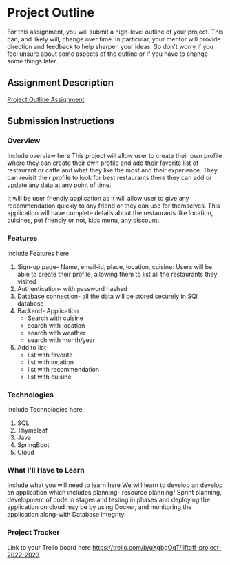 # Project Outline
For this assignment, you will submit a high-level outline of your project. This can, and likely will, change over time. In particular, your mentor will provide direction and feedback to help sharpen your ideas. So don't worry if you feel unsure about some aspects of the outline or if you have to change some things later.

## Assignment Description
[Project Outline Assignment](https://education.launchcode.org/liftoff/modules/assignments/project-outline)

## Submission Instructions

### Overview
Include overview here
This project will allow user to create their own profile where they can create their own profile and add their favorite list of restaurant or caffe and what they like the most and their experience. They can revisit their profile to look for best restaurants there they can add or update any data at any point of time.

It will be user friendly application as it will allow user to give any recommendation quickly to any friend or they can use for themselves. This application will have complete details about the restaurants like location, cuisines, pet friendly or not, kids menu, any discount.
### Features
Include Features here
1) Sign-up page- Name, email-id, place, location, cuisine: Users will be able to create their profile, allowing them to list all the restaurants they visited
2) Authentication- with password hashed
3) Database connection- all the data will be stored securely in SQl database
4) Backend- Application 
   - Search with cuisine
   - search with location
   - search with weather
   - search with month/year
5) Add to list- 
   - list with favorite
   - list with location
   - list with recommendation
   - list with cuisine
   
### Technologies
Include Technologies here
1) SQL
2) Thymeleaf
3) Java
4) SpringBoot
5) Cloud

### What I'll Have to Learn
Include what you will need to learn here
We will learn to develop an develop an application which includes planning- resource planning/ Sprint planning, development of code in stages and testing in phases and deploying the application on cloud may be by using Docker, and monitoring the application along-with Database integrity. 
### Project Tracker
Link to your Trello board here
https://trello.com/b/uXgbgOqT/liftoff-project-2022-2023